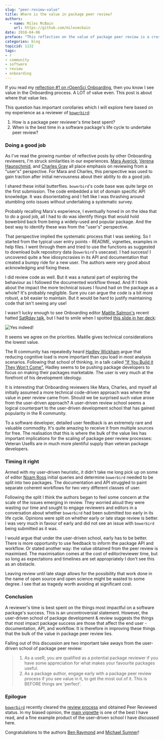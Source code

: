 ```yaml
---
slug: "peer-review-value"
title: Where is the value in package peer review?
authors:
  - name: Miles McBain 
    url: https://github.com/milesmcbain
date: 2018-04-06
preface: "This reflection on the value of package peer review is a cross-post of the original that appeared on Miles McBain's [personal blog](https://milesmcbain.xyz) on 2018-03-26."
categories: blog
topicid: 1132
tags:
- r
- community
- software
- review
- onboarding
---
```


If you read my [reflection #1 on rOpenSci Onboarding](https://milesmcbain.xyz/ropensci-onboarding1/), then you know I see value in the Onboarding process. A LOT of value even. This post is about where that value lies. 

This question has important corollaries which I will explore here based on my experience as a reviewer of [`bowerbird`](https://ropensci.github.io/bowerbird/index.html):

1. How is a package peer reviewer's time best spent?
2. When is the best time in a software package's life cycle to undertake peer review?


### Doing a good job
As I've read the growing number of reflective posts by other Onboarding reviewers, I'm struck similarities in our experiences. [Mara Averick](https://ropensci.org/blog/2017/08/22/first-package-review/), [Verena Haunschmid](https://ropensci.org/blog/2017/09/08/first-review-experiences/), and [Charles Gray](https://ropensci.org/blog/2018/03/13/ode-to-testing/) all place emphasis on reviewing from a "user's" perspective. For Mara and Charles, this perspective was used to gain traction after initial nervousness about their ability to do a good job.

I shared these initial butterflies. `bowerbird`'s code base was quite large on the first submission. The code embedded a lot of domain specific API knowledge. It was disorientating and I felt like I was thrashing around stumbling onto issues without undertaking a systematic survey.

Probably recalling Mara's experience, I eventually honed in on the idea that to do a good job, all I had to do was identify things that would hold bowerbird back from being a widely-used and popular package. And the best way to identify these was from the "user's" perspective.

That perspective implied the systematic process that I was seeking. So I started from the typical user entry points - README, vignettes, examples in help files. I went through them and tried to use the functions as suggested to download bulk repository data (`bowerbird`'s usecase). I had success! I uncovered quite a few idiosyncrasies in its API and documentation that created a bumpy ride for a new user. The authors were very good about acknowledging and fixing these.

I did review code as well. But it was a natural part of exploring the behaviour as I followed the documented workflow thread. And If I think about the impact the more technical issues I found had on the package as a whole? It's probably negligible. Sure you can argue the code is a bit more robust, a bit easier to maintain. But it would be hard to justify maintaining code that isn't seeing any use!

I wasn't lucky enough to see Onboarding editor [Maëlle Salmon's](https://twitter.com/ma_salmon) recent hatted [SatRday talk](https://www.youtube.com/watch?v=v7yZ8SvKCwU), but I had to smile when I spotted [this slide in her deck](http://www.masalmon.eu/satrday_keynote/slides#21):

![Yes indeed!](/img/blog-images/2018-04-06-peer-review-value/what_to_review_for.png)

It seems we agree on the priorities. Maëlle gives technical considerations the lowest value. 

The R community has repeatedly heard [Hadley Wickham](https://twitter.com/hadleywickham) argue that reducing cognitive load is more important than cpu load in *most* analysis scenarios. Following that school of thinking, in a talk called ["If You Build it They Won't Come"](https://twitter.com/jennybryan/status/940701899249954816), Hadley seems to be pushing package developers to focus on making  their packages marketable. The user is very much at the forefront of his development ideology.

It is interesting that Onboarding reviewers like Mara, Charles, and myself all initially assumed a more technical code-driven approach was where the value in peer review came from. Should we be surprised such value arose from the user-driven approach? A user-driven review school seems a logical counterpart to the user-driven development school that has gained popularity in the R community. 

To a software developer, detailed user feedback is an extremely rare and valuable commodity. It's quite amazing to receive it from multiple sources for free. The realisation that this is where the bulk of the value lies has important implications for the scaling of package peer review processes: Veteran UseRs are in much more plentiful supply than veteran package developers.

### Timing it right 
Armed with my user-driven heuristic, it didn't take me long pick up on some of editor [Noam Ross](https://twitter.com/noamross) initial queries and determine  `bowerbird` needed to be split into two packages. The documentation and API struggled to paint separate coherent workflows for two very different classes of user.

Following the split I think the authors began to feel some concern at the scale of the issues emerging in review. They worried aloud they were wasting our time and sought to engage reviewers and editors in a conversation about whether `bowerbird` had been submitted too early in its life cycle. Opinions were split on whether early or late stage review is better. I was very much in favour of early and did not see an issue with `bowerbird` being submitted as it was.

I would argue that under the user-driven school, early has to be better. There is more opportunity to use feedback to inform the package API and workflow. Or stated another way: the value obtained from the peer review is maximised. The maximisation comes at the cost of editor/reviewer time, but so long as expectations and timelines are set appropriately I don't see this as an obstacle. 

Leaving review until late stage allows for the possibility that work done in the name of open source and open science might be wasted to some degree. I see that as tragedy worth avoiding at significant cost.

### Conclusion
A reviewer's time is best spent on the things most impactful on a software package's success. This is an uncontroversial statement. However, the user-driven school of package development & review suggests the things that most impact package success are those that affect the end user - documentation, API, and workflow. It is therefore in improving these things that the bulk of the value in package peer review lies.

Falling out of this discussion are two important take aways from the user-driven school of package peer review:

> 1. As a useR, you are qualified as a potential package reviewer if you have some appreciation for what makes your favourite packages useful.
> 2. As a package author, engage early with a package peer review process if you see value in it, to get the most out of it. This is BEFORE things are 'perfect'.

### Epilogue
[`bowerbird`](https://github.com/ropensci/bowerbird) recently cleared the [review process](https://github.com/ropensci/onboarding/issues/139) and obtained Peer Reviewed status. In my biased opinion, the [main vignette](https://ropensci.github.io/bowerbird/articles/bowerbird.html) is one of the best I have read, and a fine example product of the user-driven school I have discussed here. 

Congratulations to the authors [Ben Raymond](https://github.com/raymondben) and [Michael Sumner](https://github.com/mdsumner)!
